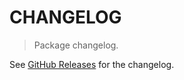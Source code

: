 # CHANGELOG

> Package changelog.

See [GitHub Releases](https://github.com/stdlib-js/time-seconds-in-year/releases) for the changelog.
